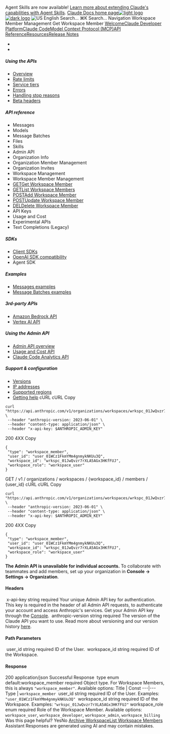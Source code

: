 Agent Skills are now available! [Learn more about extending Claude's capabilities with Agent Skills](/en/docs/agents-and-tools/agent-skills/overview).
[Claude Docs home page![light logo](https://mintcdn.com/anthropic-claude-docs/DcI2Ybid7ZEnFaf0/logo/light.svg?fit=max&auto=format&n=DcI2Ybid7ZEnFaf0&q=85&s=c877c45432515ee69194cb19e9f983a2)![dark logo](https://mintcdn.com/anthropic-claude-docs/DcI2Ybid7ZEnFaf0/logo/dark.svg?fit=max&auto=format&n=DcI2Ybid7ZEnFaf0&q=85&s=f5bb877be0cb3cba86cf6d7c88185216)](/)
![US](https://d3gk2c5xim1je2.cloudfront.net/flags/US.svg)
English
Search...
⌘K
Search...
Navigation
Workspace Member Management
Get Workspace Member
[Welcome](/en/home)[Claude Developer Platform](/en/docs/intro)[Claude Code](/en/docs/claude-code/overview)[Model Context Protocol (MCP)](/en/docs/mcp)[API Reference](/en/api/messages)[Resources](/en/resources/overview)[Release Notes](/en/release-notes/overview)
* [](/en/docs/intro)
* [](/en/api/overview)
##### Using the APIs
 * [Overview](/en/api/overview)
 * [Rate limits](/en/api/rate-limits)
 * [Service tiers](/en/api/service-tiers)
 * [Errors](/en/api/errors)
 * [Handling stop reasons](/en/api/handling-stop-reasons)
 * [Beta headers](/en/api/beta-headers)
##### API reference
 * Messages
 * Models
 * Message Batches
 * Files
 * Skills
 * Admin API
 * Organization Info
 * Organization Member Management
 * Organization Invites
 * Workspace Management
 * Workspace Member Management
 * [GETGet Workspace Member](/en/api/admin-api/workspace_members/get-workspace-member)
 * [GETList Workspace Members](/en/api/admin-api/workspace_members/list-workspace-members)
 * [POSTAdd Workspace Member](/en/api/admin-api/workspace_members/create-workspace-member)
 * [POSTUpdate Workspace Member](/en/api/admin-api/workspace_members/update-workspace-member)
 * [DELDelete Workspace Member](/en/api/admin-api/workspace_members/delete-workspace-member)
 * API Keys
 * Usage and Cost
 * Experimental APIs
 * Text Completions (Legacy)
##### SDKs
 * [Client SDKs](/en/api/client-sdks)
 * [OpenAI SDK compatibility](/en/api/openai-sdk)
 * Agent SDK
##### Examples
 * [Messages examples](/en/api/messages-examples)
 * [Message Batches examples](/en/api/messages-batch-examples)
##### 3rd-party APIs
 * [Amazon Bedrock API](/en/api/claude-on-amazon-bedrock)
 * [Vertex AI API](/en/api/claude-on-vertex-ai)
##### Using the Admin API
 * [Admin API overview](/en/api/administration-api)
 * [Usage and Cost API](/en/api/usage-cost-api)
 * [Claude Code Analytics API](/en/api/claude-code-analytics-api)
##### Support & configuration
 * [Versions](/en/api/versioning)
 * [IP addresses](/en/api/ip-addresses)
 * [Supported regions](/en/api/supported-regions)
 * [Getting help](/en/api/getting-help)
cURL
cURL
Copy
```
curl "https://api.anthropic.com/v1/organizations/workspaces/wrkspc_01JwQvzr7rXLA5AGx3HKfFUJ/members/user_01WCz1FkmYMm4gnmykNKUu3Q" \
 --header "anthropic-version: 2023-06-01" \
 --header "content-type: application/json" \
 --header "x-api-key: $ANTHROPIC_ADMIN_KEY"
```
200
4XX
Copy
```
{
 "type": "workspace_member",
 "user_id": "user_01WCz1FkmYMm4gnmykNKUu3Q",
 "workspace_id": "wrkspc_01JwQvzr7rXLA5AGx3HKfFUJ",
 "workspace_role": "workspace_user"
}
```
GET
/
v1
/
organizations
/
workspaces
/
{workspace_id}
/
members
/
{user_id}
cURL
cURL
Copy
```
curl "https://api.anthropic.com/v1/organizations/workspaces/wrkspc_01JwQvzr7rXLA5AGx3HKfFUJ/members/user_01WCz1FkmYMm4gnmykNKUu3Q" \
 --header "anthropic-version: 2023-06-01" \
 --header "content-type: application/json" \
 --header "x-api-key: $ANTHROPIC_ADMIN_KEY"
```
200
4XX
Copy
```
{
 "type": "workspace_member",
 "user_id": "user_01WCz1FkmYMm4gnmykNKUu3Q",
 "workspace_id": "wrkspc_01JwQvzr7rXLA5AGx3HKfFUJ",
 "workspace_role": "workspace_user"
}
```
**The Admin API is unavailable for individual accounts.** To collaborate with teammates and add members, set up your organization in **Console → Settings → Organization**.
#### Headers
[​](#parameter-x-api-key)
x-api-key
string
required
Your unique Admin API key for authentication.
This key is required in the header of all Admin API requests, to authenticate your account and access Anthropic's services. Get your Admin API key through the [Console](https://console.anthropic.com/settings/admin-keys).
[​](#parameter-anthropic-version)
anthropic-version
string
required
The version of the Claude API you want to use.
Read more about versioning and our version history [here](https://docs.claude.com/en/api/versioning).
#### Path Parameters
[​](#parameter-user-id)
user_id
string
required
ID of the User.
[​](#parameter-workspace-id)
workspace_id
string
required
ID of the Workspace.
#### Response
200
application/json
Successful Response
[​](#response-type)
type
enum<string>
default:workspace_member
required
Object type.
For Workspace Members, this is always `"workspace_member"`.
Available options: Title | Const 
---|--- 
Type | `workspace_member` 
[​](#response-user-id)
user_id
string
required
ID of the User.
Examples:
`"user_01WCz1FkmYMm4gnmykNKUu3Q"`
[​](#response-workspace-id)
workspace_id
string
required
ID of the Workspace.
Examples:
`"wrkspc_01JwQvzr7rXLA5AGx3HKfFUJ"`
[​](#response-workspace-role)
workspace_role
enum<string>
required
Role of the Workspace Member.
Available options:
`workspace_user`,
`workspace_developer`,
`workspace_admin`,
`workspace_billing`
Was this page helpful?
YesNo
[Archive Workspace](/en/api/admin-api/workspaces/archive-workspace)[List Workspace Members](/en/api/admin-api/workspace_members/list-workspace-members)
Assistant
Responses are generated using AI and may contain mistakes.